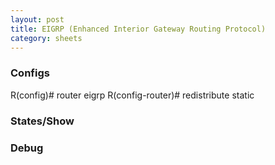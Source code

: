 ```yaml
---
layout: post
title: EIGRP (Enhanced Interior Gateway Routing Protocol)
category: sheets
---
```

<div class="col-md-6">
 <h3>Configs</h3>
    R(config)# router eigrp <id>
    R(config-router)# redistribute static
</div>
<div class="col-md-6">
 <div class="row">
  <h3>States/Show</h3>
 </div>
 <div class="row">
  <h3>Debug</h3>
 </div>
</div>
